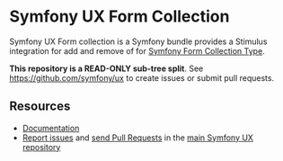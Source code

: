 # Symfony UX Form Collection

Symfony UX Form collection is a Symfony bundle provides a Stimulus integration
for add and remove of for [Symfony Form Collection Type](https://symfony.com/doc/current/form/collection.html).

**This repository is a READ-ONLY sub-tree split**. See
https://github.com/symfony/ux to create issues or submit pull requests.

## Resources

-   [Documentation](https://symfony.com/bundles/ux-form-collection/current/index.html)
-   [Report issues](https://github.com/symfony/ux/issues) and
    [send Pull Requests](https://github.com/symfony/ux/pulls)
    in the [main Symfony UX repository](https://github.com/symfony/ux)
